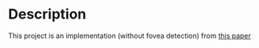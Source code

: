 # Description
This project is an implementation (without fovea detection) from [this paper](https://www.researchgate.net/publication/319602658_A_robust_algorithm_for_optic_disc_segmentation_and_fovea_detection_in_retinal_fundus_images)
